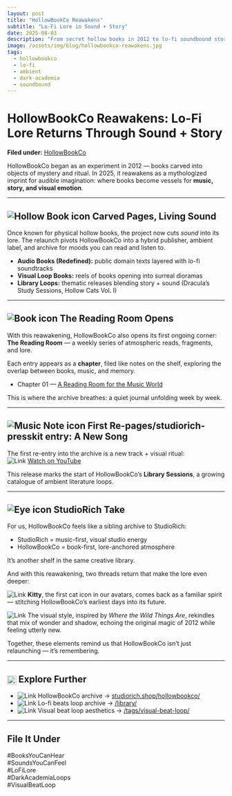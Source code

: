 ```yaml
---
layout: post
title: "HollowBookCo Reawakens"
subtitle: "Lo‑Fi Lore in Sound + Story"
date: 2025-08-03
description: "From secret hollow books in 2012 to lo-fi soundbound stories in 2025 — HollowBookCo is back as StudioRich’s literary-music imprint."
image: /assets/img/blog/hollowbookco-reawakens.jpg
tags:
  - hollowbookco
  - lo-fi
  - ambient
  - dark-academia
  - soundbound
---
```


# HollowBookCo Reawakens: Lo-Fi Lore Returns Through Sound + Story

**Filed under:** [HollowBookCo](https://studiorich.shop/hollowbookco/)

HollowBookCo began as an experiment in 2012 — books carved into objects of mystery and ritual. In 2025, it reawakens as a mythologized imprint for audible imagination: where books become vessels for **music, story, and visual emotion**.

---

## <img src="/assets/ui/hollow-book.svg" alt="Hollow Book icon" class="icon-sm" /> Carved Pages, Living Sound

Once known for physical hollow books, the project now cuts _sound_ into its lore. The relaunch pivots HollowBookCo into a hybrid publisher, ambient label, and archive for moods you can read and listen to.

- **Audio Books (Redefined):** public domain texts layered with lo-fi soundtracks
- **Visual Loop Books:** reels of books opening into surreal dioramas
- **Library Loops:** thematic releases blending story + sound (Dracula’s Study Sessions, Hollow Cats Vol. I)

---

## <img src="/assets/ui/book.svg" alt="Book icon" class="icon-sm" /> The Reading Room Opens

With this reawakening, HollowBookCo also opens its first ongoing corner:  
**The Reading Room** — a weekly series of atmospheric reads, fragments, and lore.

Each entry appears as a **chapter**, filed like notes on the shelf, exploring the overlap between books, music, and memory.

- Chapter 01 — [A Reading Room for the Music World](/reading-room/?/2025/08/02/chapter-01-reading-room.html)

This is where the archive breathes: a quiet journal unfolding week by week.

---

## <img src="/assets/ui/musicnote.svg" alt="Music Note icon" class="icon-sm" /> First Re-pages/studiorich-presskit entry: A New Song

The first re-entry into the archive is a new track + visual ritual:  
<img src="/assets/img/logos/youtube.svg" alt="Link" class="icon-sm" /> [Watch on YouTube](https://www.youtube.com/watch?v=5CYCmcvXMlM)

This release marks the start of HollowBookCo’s **Library Sessions**, a growing catalogue of ambient literature loops.

---

## <img src="/assets/ui/eye.svg" alt="Eye icon" class="icon-sm" /> StudioRich Take

For us, HollowBookCo feels like a sibling archive to StudioRich:

- StudioRich = music-first, visual studio energy
- HollowBookCo = book-first, lore-anchored atmosphere

It’s another shelf in the same creative library.

And with this reawakening, two threads return that make the lore even deeper:

<img src="/assets/ui/catpaws.svg" alt="Link" class="icon-sm"> **Kitty**, the first cat icon in our avatars, comes back as a familiar spirit — stitching HollowBookCo’s earliest days into its future.

<img src="/assets/ui/moon.svg" alt="Link" class="icon-sm"> The visual style, inspired by _Where the Wild Things Are_, rekindles that mix of wonder and shadow, echoing the original magic of 2012 while feeling utterly new.

Together, these elements remind us that HollowBookCo isn’t just relaunching — it’s remembering.

---

## <img src="/assets/ui/folder.svg" alt="Folder icon" style="width: 1em; vertical-align: middle; margin: 0px" /> Explore Further

- <img src="/assets/ui/hollow-book.svg" alt="Link" class="icon-sm"> HollowBookCo archive → [studiorich.shop/hollowbookco/](https://studiorich.shop/hollowbookco/)
- <img src="/assets/ui/headphones.svg" alt="Link" class="icon-sm"> Lo-fi beats loop archive → [/library/](/library/)
- <img src="/assets/ui/5-point-rounded-star.svg" alt="Link" class="icon-sm"> Visual beat loop aesthetics → [/tags/visual-beat-loop/](/tags/visual-beat-loop/)

---

## File It Under

#BooksYouCanHear  
#SoundsYouCanFeel  
#LoFiLore  
#DarkAcademiaLoops  
#VisualBeatLoop
